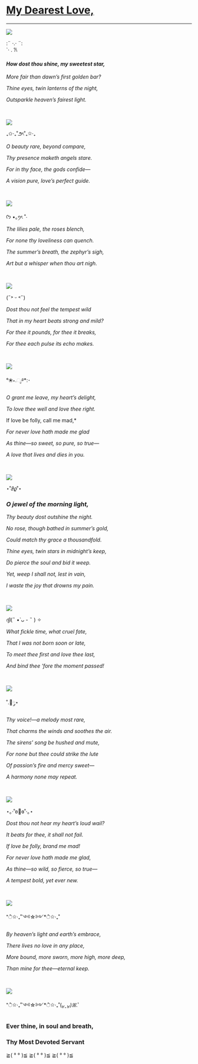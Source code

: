 # [My Dearest Love,](https://kani-ko.github.io/Your-Valentines-Page/)
-----------------------
![](https://media4.giphy.com/media/v1.Y2lkPTc5MGI3NjExYzBxbTc1bWdiZmNyYnphb2R6b2dyNnJwb2lwM3VtMHg2MWIyaTd1bSZlcD12MV9pbnRlcm5hbF9naWZfYnlfaWQmY3Q9Zw/KztT2c4u8mYYUiMKdJ/giphy.gif)


:¨ ·.· ¨: <br>
 `· . 𐙚
#### ***How dost thou shine, my sweetest star,***

*More fair than dawn’s first golden bar?*

*Thine eyes, twin lanterns of the night,*

*Outsparkle heaven’s fairest light.*

<br>

![](https://media.giphy.com/media/yc2pHdAoxVOrJ2m5Ha/giphy.gif?cid=ecf05e478elahwqi43llqh889k67529r0j00fw956rv97xfz&ep=v1_gifs_related&rid=giphy.gif&ct=g)

₊✩‧₊˚౨ৎ˚₊✩‧₊

*O beauty rare, beyond compare,*

*Thy presence maketh angels stare.*

*For in thy face, the gods confide—*

*A vision pure, love’s perfect guide.*

<br>

![](https://media.giphy.com/media/v1.Y2lkPTc5MGI3NjExcmtnY2NiZW41eWRscHQ5ODh4M3lzOGN3ZnI0ZTkxcWtsdjhqYzI2eiZlcD12MV9naWZzX3NlYXJjaCZjdD1n/c76IJLufpNwSULPk77/giphy.gif)

 ᡣ𐭩 •｡ꪆৎ ˚⋅

*The lilies pale, the roses blench,*

*For none thy loveliness can quench.*

*The summer’s breath, the zephyr’s sigh,*

*Art but a whisper when thou art nigh.*

<br>

![](https://media.giphy.com/media/v1.Y2lkPTc5MGI3NjExcmtnY2NiZW41eWRscHQ5ODh4M3lzOGN3ZnI0ZTkxcWtsdjhqYzI2eiZlcD12MV9naWZzX3NlYXJjaCZjdD1n/l4pTdcifPZLpDjL1e/giphy.gif)

(˶˃ ᵕ ˂˶)

*Dost thou not feel the tempest wild*

*That in my heart beats strong and mild?*

*For thee it pounds, for thee it breaks,*

*For thee each pulse its echo makes.*

<br>

![](https://media.giphy.com/media/9d3LQ6TdV2Flo8ODTU/giphy.gif?cid=790b7611rkgccben5ydlpt988x3ys8cwfr4e91qklv8jc26z&ep=v1_gifs_search&rid=giphy.gif&ct=g)

°❀⋆.ೃ࿔*:･

*O grant me leave, my heart’s delight,*

*To love thee well and love thee right.*

If love be folly, call me mad,*

*For never love hath made me glad*

*As thine—so sweet, so pure, so true—*

*A love that lives and dies in you.*

<br>

![](https://media.giphy.com/media/tpVKvAabWt3G5csMkT/giphy.gif?cid=790b7611rkgccben5ydlpt988x3ys8cwfr4e91qklv8jc26z&ep=v1_gifs_search&rid=giphy.gif&ct=g)

⋆˚𝜗𝜚˚⋆

### *O jewel of the morning light,*

*Thy beauty dost outshine the night.*

*No rose, though bathed in summer’s gold,*

*Could match thy grace a thousandfold.*

*Thine eyes, twin stars in midnight’s keep,*

*Do pierce the soul and bid it weep.*

*Yet, weep I shall not, lest in vain,*

*I waste the joy that drowns my pain.*

<br>

![](https://media.giphy.com/media/x28cIQSn19Tbi/giphy.gif?cid=ecf05e470omvwk05yxbeb1ripfci7flzzq3adtmkg0pufd46&ep=v1_gifs_search&rid=giphy.gif&ct=g)

ദ്ദി(˵ •̀ ᴗ - ˵ ) ✧

*What fickle time, what cruel fate,*

*That I was not born soon or late,*

*To meet thee first and love thee last,*

*And bind thee ‘fore the moment passed!*

<br>

![](https://media.giphy.com/media/7vDoUoDZHoUQxMPkd7/giphy.gif?cid=ecf05e470omvwk05yxbeb1ripfci7flzzq3adtmkg0pufd46&ep=v1_gifs_search&rid=giphy.gif&ct=g)

˚.🎀༘⋆

*Thy voice!—a melody most rare,*

*That charms the winds and soothes the air.*

*The sirens’ song be hushed and mute,*

*For none but thee could strike the lute*

*Of passion’s fire and mercy sweet—*

*A harmony none may repeat.*

<br>

![](https://media.giphy.com/media/BMVS53dkX8pYaR9IMD/giphy.gif?cid=ecf05e47qc2anfqiqp8q7wbv8b5r9btzpncg16c8ao5hoskr&ep=v1_gifs_search&rid=giphy.gif&ct=g)

⋆｡‧˚ʚ🍓ɞ˚‧｡⋆

*Dost thou not hear my heart’s loud wail?*

*It beats for thee, it shall not fail.*

*If love be folly, brand me mad!*

*For never love hath made me glad,*

*As thine—so wild, so fierce, so true—*

*A tempest bold, yet ever new.*

<br>

![](https://media.giphy.com/media/5vYwHanb6y3HWBQIox/giphy.gif?cid=ecf05e47gd1flgz5yq51gs0suko11227rurc8dvlr6e6tdpf&ep=v1_gifs_search&rid=giphy.gif&ct=g)

*ੈ✩‧₊˚༺☆༻*ੈ✩‧₊˚

*By heaven’s light and earth’s embrace,*

*There lives no love in any place,*

*More bound, more sworn, more high, more deep,*

*Than mine for thee—eternal keep.*

<br>

![](https://media4.giphy.com/media/v1.Y2lkPTc5MGI3NjExcW5xazkxeG43cnYwamVpcWRzOGpldGtqaDBlemw3dmt3MjAzNGpwMyZlcD12MV9pbnRlcm5hbF9naWZfYnlfaWQmY3Q9Zw/JucApR3kaFe1RlTgl8/giphy.gif)

*ੈ✩‧₊˚༺☆༻*ੈ✩‧₊˚(*ᴗ͈ˬᴗ͈)ꕤ*.ﾟ

### Ever thine, in soul and breath, <br>
### Thy Most Devoted Servant

≧( ° ° )≦ ≧( ° ° )≦ ≧( ° ° )≦
